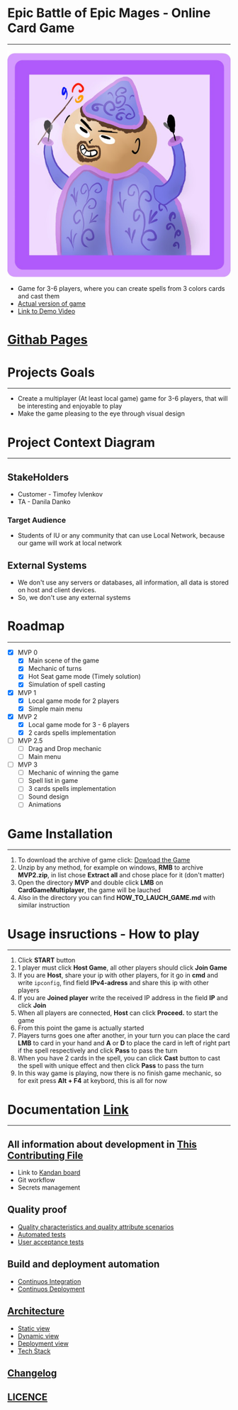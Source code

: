# Epic Battle of Epic Mages - Online Card Game
---

![Logo](docs/Images/Logo.png)

- Game for 3-6 players, where you can create spells from 3 colors cards and cast them
- [Actual version of game](MVP2)
- [Link to Demo Video](https://disk.yandex.ru/d/6V6_0WVCYTa-lw)
# [Githab Pages](https://team43cardgame.github.io/Game/)
# Projects Goals
---
- Create a multiplayer (At least local game) game for 3-6 players, that will be interesting and enjoyable to play
- Make the game pleasing to the eye through visual design
# Project Context Diagram
---
## StakeHolders
 - Customer - Timofey Ivlenkov
 - TA - Danila Danko
### Target Audience
- Students of IU or any community that can use Local Network, because our game will work at local network
## External Systems
- We don't use any servers or databases, all information, all data is stored on host and client devices.
- So, we don't use any external systems

# Roadmap
---
- [X] MVP 0
	 - [X] Main scene of the game
	 - [X] Mechanic of turns
	 - [X] Hot Seat game mode (Timely solution)
	 - [X] Simulation of spell casting
- [X] MVP 1
	- [X] Local game mode for 2 players
	- [X] Simple main menu
- [X] MVP 2
	- [X] Local game mode for 3 - 6 players
	- [X] 2 cards spells implementation
- [ ] MVP 2.5
	- [ ] Drag and Drop mechanic
 	- [ ] Main menu
- [ ] MVP 3 
	- [ ] Mechanic of winning the game
	- [ ] Spell list in game
	- [ ] 3 cards spells implementation
	- [ ] Sound design
	- [ ] Animations
 	
# Game Installation
--- 
1. To download the archive of game click: [Dowload the Game](https://downgit.github.io/#/home?url=https:%2F%2Fgithub.com%2FTeam43CardGame%2FGame%2Ftree%2Fmain%2FMVP2)
2. Unzip by any method, for example on windows, **RMB** to archive **MVP2.zip**, in list chose **Extract all** and chose place for it (don't matter)
3. Open the directory **MVP** and double click **LMB** on **CardGameMultiplayer**, the game will be lauched
4. Also in the directory you can find **HOW_TO_LAUCH_GAME.md** with similar instruction
# Usage insructions - How to play
---
1. Click **START** button
2. 1 player must click **Host Game**, all other players should click **Join Game**
3. If you are **Host**, share your ip with other players, for it go in **cmd** and write `ipconfig`, find field **IPv4-adress** and share this ip with other players
4. If you are **Joined player** write the received IP address in the field **IP** and click **Join**
5. When all players are connected, **Host** can click **Proceed.** to start the game
6. From this point the game is actually started
7. Players turns goes one after another, in your turn you can place the card **LMB** to card in your hand and **A** or **D** to place the card in left of right part if the spell respectively and click **Pass** to pass the turn
8. When you have 2 cards in the spell, you can click **Cast** button to cast the spell with unique effect and then click **Pass** to pass the turn
9. In this way game is playing, now there is no finish game mechanic, so for exit press **Alt + F4** at keybord, this is all for now
# Documentation [Link](docs)
---
## All information about development in [This Contributing File](CONTRIBUTING.md)
- Link to [Kandan board](https://github.com/orgs/Team43CardGame/projects/6)
- Git workflow
- Secrets management
## Quality proof
 - [Quality characteristics and quality attribute scenarios](docs/quality-attributes/quality-attribute-scenarios.md)
 - [Automated tests](docs/quality-assurance/automated-tests.md)
 - [User acceptance tests](docs/quality-assurance/user-acceptance-tests.md)
## Build and deployment automation
 - [Continuos Integration](docs/automation/continuous-integration.md)
 - [Continuos Deployment](docs/automation/continuous-delivery.md)
## [Architecture](docs/architecture/architecture.md)
 - [Static view](docs/architecture/static-view)
 - [Dynamic view](docs/architecture/dynamic-view)
 - [Deployment view](docs/architecture/deployment-view)
 - [Tech Stack](docs/architecture/architecture.md)
## [Changelog](Changelog.md)
## [LICENCE](LICENSE.txt)
